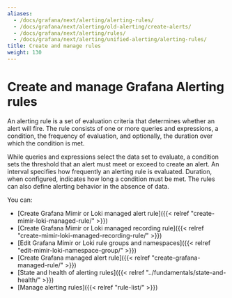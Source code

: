 ```yaml
---
aliases:
  - /docs/grafana/next/alerting/alerting-rules/
  - /docs/grafana/next/alerting/old-alerting/create-alerts/
  - /docs/grafana/next/alerting/rules/
  - /docs/grafana/next/alerting/unified-alerting/alerting-rules/
title: Create and manage rules
weight: 130
---
```


# Create and manage Grafana Alerting rules

An alerting rule is a set of evaluation criteria that determines whether an alert will fire. The rule consists of one or more queries and expressions, a condition, the frequency of evaluation, and optionally, the duration over which the condition is met.

While queries and expressions select the data set to evaluate, a condition sets the threshold that an alert must meet or exceed to create an alert. An interval specifies how frequently an alerting rule is evaluated. Duration, when configured, indicates how long a condition must be met. The rules can also define alerting behavior in the absence of data.

You can:

- [Create Grafana Mimir or Loki managed alert rule]({{< relref "create-mimir-loki-managed-rule/" >}})
- [Create Grafana Mimir or Loki managed recording rule]({{< relref "create-mimir-loki-managed-recording-rule/" >}})
- [Edit Grafana Mimir or Loki rule groups and namespaces]({{< relref "edit-mimir-loki-namespace-group/" >}})
- [Create Grafana managed alert rule]({{< relref "create-grafana-managed-rule/" >}})
- [State and health of alerting rules]({{< relref "../fundamentals/state-and-health/" >}})
- [Manage alerting rules]({{< relref "rule-list/" >}})
